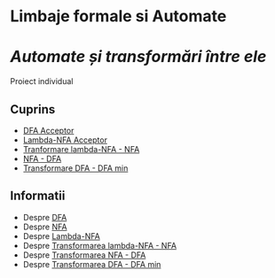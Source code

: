 # Limbaje formale si Automate
# _Automate și transformări între ele_
Proiect individual

## Cuprins
* [DFA Acceptor](https://github.com/iuga-paula/Limbaje-formale-si-automate/tree/master/DFA)
* [Lambda-NFA Acceptor](https://github.com/iuga-paula/Limbaje-formale-si-automate/tree/master/Lambda-NFA)
* [Tranformare lambda-NFA - NFA](https://github.com/iuga-paula/Limbaje-formale-si-automate/tree/master/lambda-NFA_NFA)
* [NFA - DFA](https://github.com/iuga-paula/Limbaje-formale-si-automate/tree/master/NFA_DFA)
* [Transformare DFA - DFA min](https://github.com/iuga-paula/Limbaje-formale-si-automate/tree/master/DFA_DFAmin)

## Informatii
* Despre [DFA](https://github.com/iuga-paula/Limbaje-formale-si-automate/wiki/DFA)  
* Despre [NFA](https://github.com/iuga-paula/Limbaje-formale-si-automate/wiki/NFA)
* Despre [Lambda-NFA](https://github.com/iuga-paula/Limbaje-formale-si-automate/wiki/Lambda---NFA)
* Despre [Transformarea lambda-NFA - NFA](https://github.com/iuga-paula/Limbaje-formale-si-automate/wiki/Transformare-din-lambda--NFA--%C3%AEn--NFA)
* Despre [Transformarea NFA - DFA](https://github.com/iuga-paula/Limbaje-formale-si-automate/wiki/Transformare-din-NFA-%C3%AEn--DFA)
* Despre [Transformarea DFA - DFA min]()

